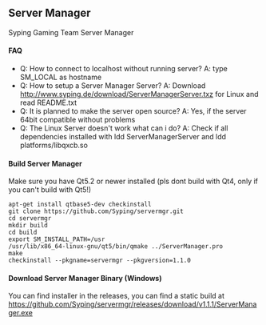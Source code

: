 ## Server Manager
Syping Gaming Team Server Manager

#### FAQ
 - Q: How to connect to localhost without running server? A: type SM_LOCAL as hostname
 - Q: How to setup a Server Manager Server? A: Download http://www.syping.de/download/ServerManagerServer.txz for Linux and read README.txt
 - Q: It is planned to make the server open source? A: Yes, if the server 64bit compatible without problems
 - Q: The Linux Server doesn't work what can i do? A: Check if all dependencies installed with ldd ServerManagerServer and ldd platforms/libqxcb.so

#### Build Server Manager

Make sure you have Qt5.2 or newer installed (pls dont build with Qt4, only if you can't build with Qt5!)

	apt-get install qtbase5-dev checkinstall
	git clone https://github.com/Syping/servermgr.git
	cd servermgr
	mkdir build
	cd build
	export SM_INSTALL_PATH=/usr
	/usr/lib/x86_64-linux-gnu/qt5/bin/qmake ../ServerManager.pro
	make
	checkinstall --pkgname=servermgr --pkgversion=1.1.0
	
#### Download Server Manager Binary (Windows)

You can find installer in the releases, you can find a 
static build at https://github.com/Syping/servermgr/releases/download/v1.1.1/ServerManager.exe
